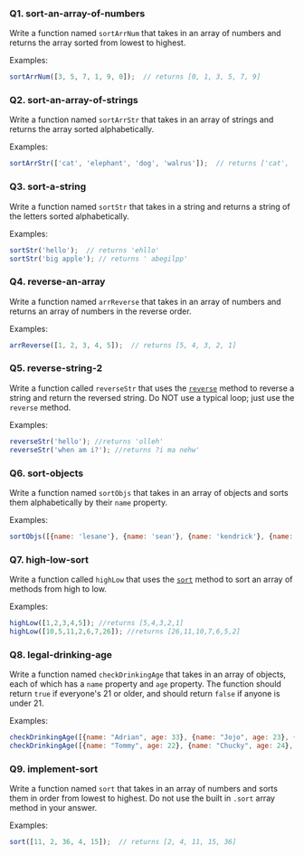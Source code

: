 <!-- @acxbank sort-an-array-of-numbers -->
### Q1. sort-an-array-of-numbers

Write a function named `sortArrNum` that takes in an array of numbers and returns the array sorted from lowest to highest.

Examples:
```javascript
sortArrNum([3, 5, 7, 1, 9, 0]);  // returns [0, 1, 3, 5, 7, 9]
```
<!-- end @acxbank -->
<!-- @acxbank sort-an-array-of-strings -->
### Q2. sort-an-array-of-strings

Write a function named `sortArrStr` that takes in an array of strings and returns the array sorted alphabetically.

Examples:
```javascript
sortArrStr(['cat', 'elephant', 'dog', 'walrus']);  // returns ['cat', 'dog', 'elephant', 'walrus']
```
<!-- end @acxbank -->
<!-- @acxbank sort-a-string -->
### Q3. sort-a-string

Write a function named `sortStr` that takes in a string and returns a string of the letters sorted alphabetically.

Examples:
```javascript
sortStr('hello');  // returns 'ehllo'
sortStr('big apple'); // returns ' abegilpp'
```
<!-- end @acxbank -->
<!-- @acxbank reverse-an-array -->
### Q4. reverse-an-array

Write a function named `arrReverse` that takes in an array of numbers and returns an array of numbers in the reverse order.

Examples:
```javascript
arrReverse([1, 2, 3, 4, 5]);  // returns [5, 4, 3, 2, 1]
```
<!-- end @acxbank -->
<!-- @acxbank reverse-string-2 -->
### Q5. reverse-string-2

Write a function called `reverseStr` that uses the [`reverse`](http://www.w3schools.com/jsref/jsref_reverse.asp) method to reverse a string and return the reversed string. Do NOT use a typical loop; just use the `reverse` method.


Examples:
```js
reverseStr('hello'); //returns 'olleh'
reverseStr('when am i?'); //returns ?i ma nehw'
```
<!-- end @acxbank -->
<!-- @acxbank sort-objects -->
### Q6. sort-objects

Write a function named `sortObjs` that takes in an array of objects and sorts them alphabetically by their `name` property.

Examples:
```javascript
sortObjs([{name: 'lesane'}, {name: 'sean'}, {name: 'kendrick'}, {name: 'christopher'}, {name: 'young thug'}]);  // returns [{name: 'christopher'}, {name: 'kendrick'}, {name: 'lesane'}, {name: 'sean'}, {name: 'young thug'}]
```
<!-- end @acxbank -->
<!-- @acxbank high-low-sort -->
### Q7. high-low-sort

Write a function called `highLow` that uses the [`sort`](http://www.w3schools.com/jsref/jsref_sort.asp) method to sort an array of methods from high to low. 

Examples:
```js
highLow([1,2,3,4,5]); //returns [5,4,3,2,1]
highLow([10,5,11,2,6,7,26]); //returns [26,11,10,7,6,5,2]
```
<!-- end @acxbank -->
<!-- @acxbank legal-drinking-age -->
### Q8. legal-drinking-age

Write a function named `checkDrinkingAge` that takes in an array of objects, each of which has a `name` property and `age` property. The function should return `true` if everyone's 21 or older, and should return `false` if anyone is under 21. 

Examples:
```javascript
checkDrinkingAge([{name: "Adrian", age: 33}, {name: "Jojo", age: 23}, {name: "Cornelius", age: 26}]);  // returns true
checkDrinkingAge([{name: "Tommy", age: 22}, {name: "Chucky", age: 24}, {name: "Lil", age: 20}]); // returns false
```
<!-- end @acxbank -->
<!-- @acxbank implement-sort -->
### Q9. implement-sort

Write a function named `sort` that takes in an array of numbers and sorts them in order from lowest to highest. Do not use the built in `.sort` array method in your answer.

Examples:
```javascript
sort([11, 2, 36, 4, 15]);  // returns [2, 4, 11, 15, 36]
```
<!-- end @acxbank -->



